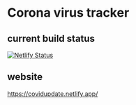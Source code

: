 # Corona virus tracker

## current build status

[![Netlify Status](https://api.netlify.com/api/v1/badges/cfc268a4-6216-4fb5-b1eb-3bfc699368d7/deploy-status)](https://app.netlify.com/sites/covidupdate/deploys)

## website

https://covidupdate.netlify.app/
